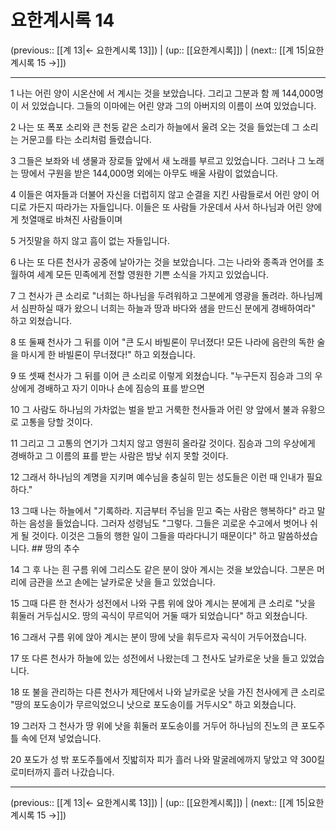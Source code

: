 # 요한계시록 14

(previous:: [[계 13|← 요한계시록 13]]) | (up:: [[요한계시록]]) | (next:: [[계 15|요한계시록 15 →]])

***




1 
나는 어린 양이 시온산에 서 계시는 것을 보았습니다. 그리고 그분과 함 께 144,000명이 서 있었습니다. 그들의 이마에는 어린 양과 그의 아버지의 이름이 쓰여 있었습니다. 



2 
나는 또 폭포 소리와 큰 천둥 같은 소리가 하늘에서 울려 오는 것을 들었는데 그 소리는 거문고를 타는 소리처럼 들렸습니다. 



3 
그들은 보좌와 네 생물과 장로들 앞에서 새 노래를 부르고 있었습니다. 그러나 그 노래는 땅에서 구원을 받은 144,000명 외에는 아무도 배울 사람이 없었습니다. 



4 
이들은 여자들과 더불어 자신을 더럽히지 않고 순결을 지킨 사람들로서 어린 양이 어디로 가든지 따라가는 자들입니다. 이들은 또 사람들 가운데서 사서 하나님과 어린 양에게 첫열매로 바쳐진 사람들이며 



5 
거짓말을 하지 않고 흠이 없는 자들입니다. 



6 
나는 또 다른 천사가 공중에 날아가는 것을 보았습니다. 그는 나라와 종족과 언어를 초월하여 세계 모든 민족에게 전할 영원한 기쁜 소식을 가지고 있었습니다. 



7 
그 천사가 큰 소리로 "너희는 하나님을 두려워하고 그분에게 영광을 돌려라. 하나님께서 심판하실 때가 왔으니 너희는 하늘과 땅과 바다와 샘을 만드신 분에게 경배하여라" 하고 외쳤습니다. 



8 
또 둘째 천사가 그 뒤를 이어 "큰 도시 바빌론이 무너졌다! 모든 나라에 음란의 독한 술을 마시게 한 바빌론이 무너졌다!" 하고 외쳤습니다. 



9 
또 셋째 천사가 그 뒤를 이어 큰 소리로 이렇게 외쳤습니다. "누구든지 짐승과 그의 우상에게 경배하고 자기 이마나 손에 짐승의 표를 받으면 



10 
그 사람도 하나님의 가차없는 벌을 받고 거룩한 천사들과 어린 양 앞에서 불과 유황으로 고통을 당할 것이다. 



11 
그리고 그 고통의 연기가 그치지 않고 영원히 올라갈 것이다. 짐승과 그의 우상에게 경배하고 그 이름의 표를 받는 사람은 밤낮 쉬지 못할 것이다. 



12 
그래서 하나님의 계명을 지키며 예수님을 충실히 믿는 성도들은 이런 때 인내가 필요하다." 



13 
그때 나는 하늘에서 "기록하라. 지금부터 주님을 믿고 죽는 사람은 행복하다" 라고 말하는 음성을 들었습니다. 그러자 성령님도 "그렇다. 그들은 괴로운 수고에서 벗어나 쉬게 될 것이다. 이것은 그들의 행한 일이 그들을 따라다니기 때문이다" 하고 말씀하셨습니다. ## 땅의 추수 



14 
그 후 나는 흰 구름 위에 그리스도 같은 분이 앉아 계시는 것을 보았습니다. 그분은 머리에 금관을 쓰고 손에는 날카로운 낫을 들고 있었습니다. 



15 
그때 다른 한 천사가 성전에서 나와 구름 위에 앉아 계시는 분에게 큰 소리로 "낫을 휘둘러 거두십시오. 땅의 곡식이 무르익어 거둘 때가 되었습니다" 하고 외쳤습니다. 



16 
그래서 구름 위에 앉아 계시는 분이 땅에 낫을 휘두르자 곡식이 거두어졌습니다. 



17 
또 다른 천사가 하늘에 있는 성전에서 나왔는데 그 천사도 날카로운 낫을 들고 있었습니다. 



18 
또 불을 관리하는 다른 천사가 제단에서 나와 날카로운 낫을 가진 천사에게 큰 소리로 "땅의 포도송이가 무르익었으니 낫으로 포도송이를 거두시오" 하고 외쳤습니다. 



19 
그러자 그 천사가 땅 위에 낫을 휘둘러 포도송이를 거두어 하나님의 진노의 큰 포도주틀 속에 던져 넣었습니다. 



20 
포도가 성 밖 포도주틀에서 짓밟히자 피가 흘러 나와 말굴레에까지 닿았고 약 300킬로미터까지 흘러 나갔습니다.

***

(previous:: [[계 13|← 요한계시록 13]]) | (up:: [[요한계시록]]) | (next:: [[계 15|요한계시록 15 →]])
